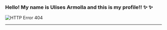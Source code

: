 ### Hello! My name is Ulises Armolla and this is my profile!! ✨ ✨
![HTTP Error 404](https://user-images.githubusercontent.com/105997583/169716542-f0142945-17e5-41ec-98a5-caf0e780600c.jpg)
<hr/>

<!--
Here are some ideas to get you started:

- 🔭 I’m currently working on ...
- 🌱 I’m currently learning ...
- 👯 I’m looking to collaborate on ...
- 🤔 I’m looking for help with ...
- 💬 Ask me about ...
- 📫 How to reach me: ...
- 😄 Pronouns: ...
- ⚡ Fun fact: ...
-->
